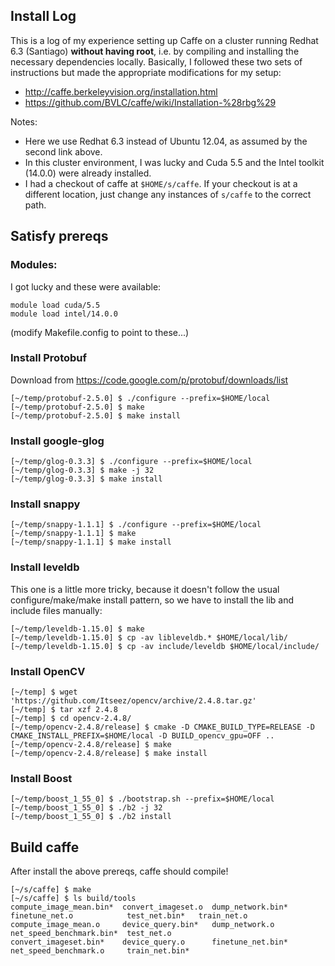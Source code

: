 ## Install Log

This is a log of my experience setting up Caffe on a cluster running
Redhat 6.3 (Santiago) **without having root**, i.e. by compiling and
installing the necessary dependencies locally.  Basically, I followed
these two sets of instructions but made the appropriate modifications
for my setup:

- http://caffe.berkeleyvision.org/installation.html
- https://github.com/BVLC/caffe/wiki/Installation-%28rbg%29

Notes:

- Here we use Redhat 6.3 instead of Ubuntu 12.04, as assumed by the second link above.
- In this cluster environment, I was lucky and Cuda 5.5 and the Intel toolkit (14.0.0) were already installed.
- I had a checkout of caffe at `$HOME/s/caffe`. If your checkout is at a different location, just change any instances of `s/caffe` to the correct path.



## Satisfy prereqs

### Modules:

I got lucky and these were available:

    module load cuda/5.5
    module load intel/14.0.0

(modify Makefile.config to point to these...)

### Install Protobuf

Download from https://code.google.com/p/protobuf/downloads/list

    [~/temp/protobuf-2.5.0] $ ./configure --prefix=$HOME/local
    [~/temp/protobuf-2.5.0] $ make
    [~/temp/protobuf-2.5.0] $ make install

### Install google-glog

    [~/temp/glog-0.3.3] $ ./configure --prefix=$HOME/local
    [~/temp/glog-0.3.3] $ make -j 32
    [~/temp/glog-0.3.3] $ make install
    
### Install snappy

    [~/temp/snappy-1.1.1] $ ./configure --prefix=$HOME/local
    [~/temp/snappy-1.1.1] $ make
    [~/temp/snappy-1.1.1] $ make install
    

### Install leveldb

This one is a little more tricky, because it doesn't follow the usual configure/make/make install pattern, so we have to install the lib and include files manually:

    [~/temp/leveldb-1.15.0] $ make
    [~/temp/leveldb-1.15.0] $ cp -av libleveldb.* $HOME/local/lib/
    [~/temp/leveldb-1.15.0] $ cp -av include/leveldb $HOME/local/include/

### Install OpenCV

    [~/temp] $ wget 'https://github.com/Itseez/opencv/archive/2.4.8.tar.gz'
    [~/temp] $ tar xzf 2.4.8
    [~/temp] $ cd opencv-2.4.8/
    [~/temp/opencv-2.4.8/release] $ cmake -D CMAKE_BUILD_TYPE=RELEASE -D CMAKE_INSTALL_PREFIX=$HOME/local -D BUILD_opencv_gpu=OFF ..
    [~/temp/opencv-2.4.8/release] $ make
    [~/temp/opencv-2.4.8/release] $ make install

### Install Boost

    [~/temp/boost_1_55_0] $ ./bootstrap.sh --prefix=$HOME/local
    [~/temp/boost_1_55_0] $ ./b2 -j 32
    [~/temp/boost_1_55_0] $ ./b2 install



## Build caffe

After install the above prereqs, caffe should compile!

    [~/s/caffe] $ make
    [~/s/caffe] $ ls build/tools
    compute_image_mean.bin*  convert_imageset.o  dump_network.bin*  finetune_net.o            test_net.bin*   train_net.o
    compute_image_mean.o     device_query.bin*   dump_network.o     net_speed_benchmark.bin*  test_net.o
    convert_imageset.bin*    device_query.o      finetune_net.bin*  net_speed_benchmark.o     train_net.bin*

